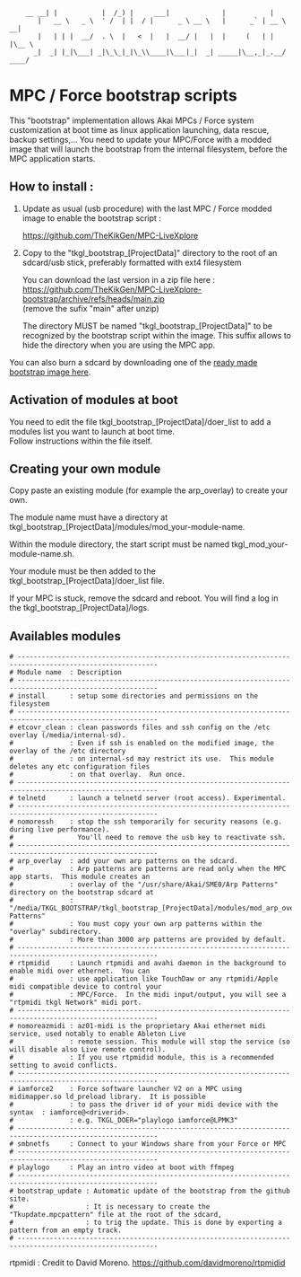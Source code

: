         __ __| |           |  /_) |     ___|             |           |
           |   __ \   _ \  ' /  | |  / |      _ \ __ \   |      _` | __ \   __|
           |   | | |  __/  . \  |   <  |   |  __/ |   |  |     (   | |   |\__ \
          _|  _| |_|\___| _|\_\_|_|\_\\____|\___|_|  _| _____|\__,_|_.__/ ____/

# MPC / Force bootstrap scripts

This "bootstrap" implementation allows Akai MPCs / Force system customization at boot time as linux application launching, data rescue, backup settings,... 
You need to update your MPC/Force with a modded image that will launch the bootstrap from the internal filesystem, before the MPC application starts.

## How to install :

1. Update as usual (usb procedure) with the last MPC / Force modded image to enable the bootstrap script :

   https://github.com/TheKikGen/MPC-LiveXplore  
   
2. Copy to the "tkgl_bootstrap_[ProjectData]" directory to the root of an sdcard/usb stick, preferably formatted with ext4 filesystem    

   You can download the last version in a zip file here : https://github.com/TheKikGen/MPC-LiveXplore-bootstrap/archive/refs/heads/main.zip  
   (remove the sufix "main" after unzip)

   The directory MUST be named "tkgl_bootstrap_[ProjectData]" to be recognized by the bootstrap script within the image. This suffix allows to hide the directory when you are using the MPC app.
   
You can also burn a sdcard by downloading one of the [ready made bootstrap image here](https://drive.google.com/drive/folders/16tqhdznLIwpyl2uw8BjkqHjZw-EEpEF1?usp=sharing).

## Activation of modules at boot

You need to edit the file tkgl_bootstrap_[ProjectData]/doer_list to add a modules list you want to launch at boot time.  
Follow instructions within the file itself.

## Creating your own module 

Copy paste an existing module (for example the arp_overlay) to create your own.  

The module name must have a directory at tkgl_bootstrap_[ProjectData]/modules/mod_your-module-name.

Within the module directory, the start script must be named tkgl_mod_your-module-name.sh.  

Your module must be then added to the tkgl_bootstrap_[ProjectData]/doer_list file.  
        
If your MPC is stuck, remove the sdcard and reboot.  You will find a log in the tkgl_bootstrap_[ProjectData]/logs.  
        
## Availables modules
        
````  
# ---------------------------------------------------------------------------------------------------------
# Module name  : Description
# ---------------------------------------------------------------------------------------------------------
# install      : setup some directories and permissions on the filesystem
# ---------------------------------------------------------------------------------------------------------
# etcovr_clean : clean passwords files and ssh config on the /etc overlay (/media/internal-sd).
#              : Even if ssh is enabled on the modified image, the overlay of the /etc directory 
#              : on internal-sd may restrict its use.  This module deletes any etc configuration files
#              : on that overlay.  Run once.
# ---------------------------------------------------------------------------------------------------------
# telnetd      : launch a telnetd server (root access). Experimental.
# ---------------------------------------------------------------------------------------------------------
# nomoressh    : stop the ssh temporarily for security reasons (e.g. during live performance).
#                You'll need to remove the usb key to reactivate ssh.
# ---------------------------------------------------------------------------------------------------------
# arp_overlay  : add your own arp patterns on the sdcard.
#              : Arp patterns are patterns are read only when the MPC app starts.  This module creates an
#              : overlay of the "/usr/share/Akai/SME0/Arp Patterns" directory on the bootstrap sdcard at
#              : "/media/TKGL_BOOTSTRAP/tkgl_bootstrap_[ProjectData]/modules/mod_arp_overlay/Arp Patterns"
#              : You must copy your own arp patterns within the "overlay" subdirectory.
#              : More than 3000 arp patterns are provided by default. 
# ---------------------------------------------------------------------------------------------------------
# rtpmidid     : Launch rtpmidi and avahi daemon in the background to enable midi over ethernet.  You can
#              : use application like TouchDaw or any rtpmidi/Apple midi compatible device to control your
#              : MPC/Force.  In the midi input/output, you will see a "rtpmidi tkgl Network" midi port.
# ---------------------------------------------------------------------------------------------------------
# nomoreazmidi : az01-midi is the proprietary Akai ethernet midi service, used notably to enable Ableton Live
#              : remote session. This module will stop the service (so will disable also Live remote control).
#              : If you use rtpmidid module, this is a recommended setting to avoid conflicts.
# ---------------------------------------------------------------------------------------------------------
# iamforce2    : Force software launcher V2 on a MPC using midimapper.so ld_preload library.  It is possible
#              : to pass the driver id of your midi device with the syntax  : iamforce@<driverid>.
#              : e.g. TKGL_DOER="playlogo iamforce@LPMK3"
# ---------------------------------------------------------------------------------------------------------
# smbnetfs     : Connect to your Windows share from your Force or MPC
# ---------------------------------------------------------------------------------------------------------
# playlogo     : Play an intro video at boot with ffmpeg
# ---------------------------------------------------------------------------------------------------------
# bootstrap_update : Automatic update of the bootstrap from the github site.
#                  : It is necessary to create the "Tkupdate.mpcpattern" file at the root of the sdcard, 
#                  : to trig the update. This is done by exporting a pattern from an empty track. 
# ---------------------------------------------------------------------------------------------------------
````

rtpmidi : Credit to David Moreno.  https://github.com/davidmoreno/rtpmidid



